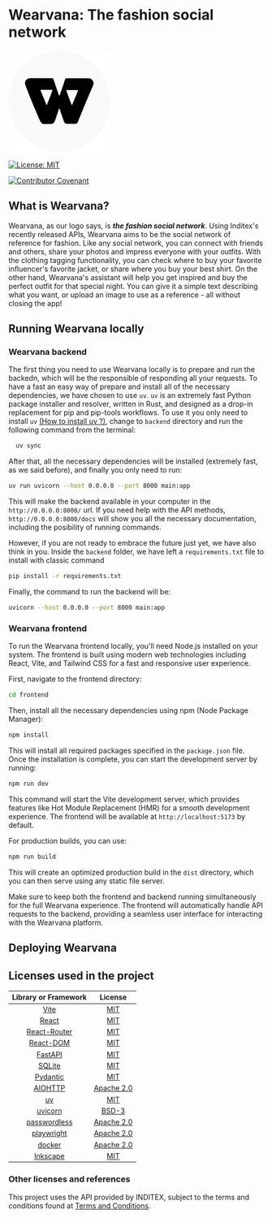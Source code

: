 # Wearvana: The fashion social network

<img src="./frontend/public/logo_circle.svg" width="200" alt="Wearvana logo"/>

[![License: MIT](https://img.shields.io/badge/License-MIT-teal.svg)](https://opensource.org/licenses/MIT)

[![Contributor Covenant](https://img.shields.io/badge/Citizen%20Code%20of%20Conduct-2.3-pink.svg)](CODE_OF_CONDUCT.md)

##  What is Wearvana?
Wearvana, as our logo says, is **_the fashion social network_**. Using Inditex's recently released APIs, Wearvana aims to be the social network of reference for fashion. Like any social network, you can connect with friends and others, share your photos and impress everyone with your outfits. With the clothing tagging functionality, you can check where to buy your favorite influencer's favorite jacket, or share where you buy your best shirt. On the other hand, Wearvana's assistant will help you get inspired and buy the perfect outfit for that special night. You can give it a simple text describing what you want, or upload an image to use as a reference - all without closing the app!

## Running Wearvana locally
### Wearvana backend
The first thing you need to use Wearvana locally is to prepare and run the backedn, which will be the responsible of responding all your requests. To have a fast an easy way of prepare and install all of the necessary dependencies, we have chosen to use `uv`. `uv` is an extremely fast Python package installer and resolver, written in Rust, and designed as a drop-in replacement for pip and pip-tools workflows. To use it you only need to install `uv` [(How to install uv ?)](https://docs.astral.sh/uv/getting-started/installation/), change to `backend` directory and run the following command from the terminal:
```bash
  uv sync
```
After that, all the necessary dependencies will be installed (extremely fast, as we said before), and finally you only need to run:
```bash
uv run uvicorn --host 0.0.0.0 --port 8000 main:app
```
This will make the backend available in your computer in the `http://0.0.0.0:8000/` url. If you need help with the API methods, `http://0.0.0.0:8000/docs` will show you all the necessary documentation, including the posibility of running commands.

However, if you are not ready to embrace the future just yet, we have also think in you. Inside the `backend` folder, we have left a `requirements.txt` file to install with classic command
```bash
pip install -r requirements.txt
```
Finally, the command to run the backend will be:
```bash
uvicorn --host 0.0.0.0 --port 8000 main:app
```

### Wearvana frontend
To run the Wearvana frontend locally, you'll need Node.js installed on your system. The frontend is built using modern web technologies including React, Vite, and Tailwind CSS for a fast and responsive user experience.

First, navigate to the frontend directory:

```bash
cd frontend
```

Then, install all the necessary dependencies using npm (Node Package Manager):

```bash
npm install
```

This will install all required packages specified in the `package.json` file. Once the installation is complete, you can start the development server by running:

```bash
npm run dev
```

This command will start the Vite development server, which provides features like Hot Module Replacement (HMR) for a smooth development experience. The frontend will be available at `http://localhost:5173` by default.

For production builds, you can use:

```bash
npm run build
```

This will create an optimized production build in the `dist` directory, which you can then serve using any static file server.

Make sure to keep both the frontend and backend running simultaneously for the full Wearvana experience. The frontend will automatically handle API requests to the backend, providing a seamless user interface for interacting with the Wearvana platform.

## Deploying Wearvana


## Licenses used in the project
| **Library or Framework** | **License** |
|:------------------------:|:-----------:|
|           [Vite](https://vite.dev/)           |     [MIT](https://opensource.org/license/mit)     |
|           [React](https://es.react.dev/)          |     [MIT](https://opensource.org/license/mit)     |
|       [React-Router](https://reactrouter.com/)       |     [MIT](https://opensource.org/license/mit)     |
|         [React-DOM](https://legacy.reactjs.org/docs/react-dom.html)        |     [MIT](https://opensource.org/license/mit)     |
|          [FastAPI](https://fastapi.tiangolo.com/)         |     [MIT](https://opensource.org/license/mit)     |
|              [SQLite](https://www.sqlite.org/)            |      [MIT](https://opensource.org/license/mit)       |
|                [Pydantic](https://docs.pydantic.dev/latest/)          |       [MIT](https://opensource.org/license/mit)      |
|                [AIOHTTP](https://docs.aiohttp.org/en/stable/) | [Apache 2.0](https://www.apache.org/licenses/LICENSE-2.0) |
|                [uv](https://astral.sh/blog/uv)          |       [MIT](https://opensource.org/license/mit)      |
|                [uvicorn](https://www.uvicorn.org/) | [BSD-3](https://opensource.org/license/bsd-3-clause) |
|     [passwordless](https://passwordless.dev) |  [Apache 2.0](https://www.apache.org/licenses/LICENSE-2.0) |
|                [playwright](https://playwright.dev/) | [Apache 2.0](https://www.apache.org/licenses/LICENSE-2.0)|
|     [docker](https://www.docker.com/) |  [Apache 2.0](https://www.apache.org/licenses/LICENSE-2.0) |
| [Inkscape](https://inkscape.org/es/) | [MIT](https://opensource.org/licenses/MIT) |

### Other licenses and references
This project uses the API provided by INDITEX, subject to the terms and conditions found at [Terms and Conditions](https://developer.inditex.com/apimktplc/web/legal).


